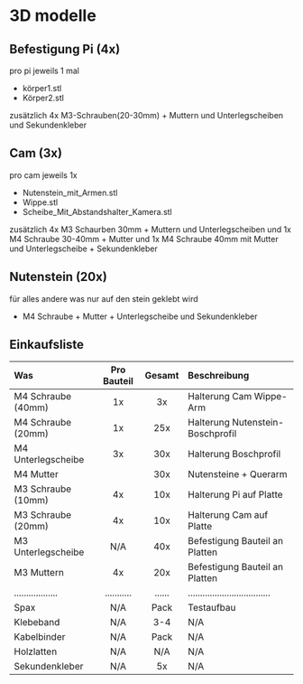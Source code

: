 # 3D modelle

## Befestigung Pi (4x)

pro pi jeweils 1 mal

- körper1.stl
- Körper2.stl

zusätzlich 4x M3-Schrauben(20-30mm) + Muttern und Unterlegscheiben und Sekundenkleber

## Cam (3x)

pro cam jeweils 1x

- Nutenstein_mit_Armen.stl
- Wippe.stl
- Scheibe_Mit_Abstandshalter_Kamera.stl

zusätzlich 4x M3 Schaurben 30mm + Muttern und Unterlegscheiben und 1x M4 Schraube 30-40mm + Mutter und 1x M4 Schraube 40mm mit Mutter und Unterlegscheibe + Sekundenkleber

## Nutenstein (20x)

für alles andere was nur auf den stein geklebt wird

- M4 Schraube + Mutter + Unterlegscheibe und Sekundenkleber

## Einkaufsliste

|Was               |Pro Bauteil|Gesamt|Beschreibung                      |
|:-----------------|:---------:|:----:|:---------------------------------|
|M4 Schraube (40mm)|1x         |3x    |Halterung Cam Wippe-Arm           |
|M4 Schraube (20mm)|1x         |25x   |Halterung Nutenstein-Boschprofil  |
|M4 Unterlegscheibe|3x         |30x   |Halterung Boschprofil|
|M4 Mutter         |           |30x   |Nutensteine + Querarm             |
|M3 Schraube (10mm)|4x         |10x   |Halterung Pi auf Platte           |
|M3 Schraube (20mm)|4x         |10x   |Halterung Cam auf Platte          |
|M3 Unterlegscheibe|N/A        |40x   |Befestigung Bauteil an Platten    |
|M3 Muttern        |4x         |20x   |Befestigung Bauteil an Platten    |
|..................|...........|......|..................................|
|Spax              |N/A        |Pack  |Testaufbau                        |
|Klebeband         |N/A        |3-4   |N/A                               |
|Kabelbinder       |N/A        |Pack  |N/A                               |
|Holzlatten        |N/A        |N/A   |N/A                               |
|Sekundenkleber    |N/A        |5x    |N/A                               |
